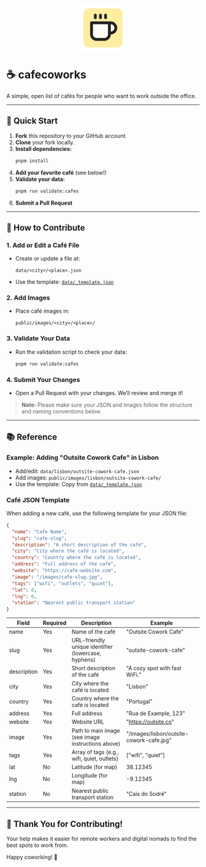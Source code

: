 <p align="center">
  <img src="public/logo.png" alt="CafeCoWorks Logo" width="120" />
</p>

# ☕️ cafecoworks

A simple, open list of cafés for people who want to work outside the office.

---

## 🚀 Quick Start

1. **Fork** this repository to your GitHub account.
2. **Clone** your fork locally.
3. **Install dependencies:**
   ```bash
   pnpm install
   ```
4. **Add your favorite café** (see below!)
5. **Validate your data:**
   ```bash
   pnpm run validate:cafes
   ```
6. **Submit a Pull Request**

---

## 🤝 How to Contribute

### 1. Add or Edit a Café File

- Create or update a file at:
  ```
  data/<city>/<place>.json
  ```
- Use the template: [`data/_template.json`](data/_template.json)

### 2. Add Images

- Place café images in:
  ```
  public/images/<city>/<place>/
  ```

### 3. Validate Your Data

- Run the validation script to check your data:
  ```bash
  pnpm run validate:cafes
  ```

### 4. Submit Your Changes

- Open a Pull Request with your changes. We’ll review and merge it!

> **Note:** Please make sure your JSON and images follow the structure and naming conventions below.

---

## 📚 Reference

### Example: Adding "Outsite Cowork Cafe" in Lisbon

- Add/edit:
  `data/lisbon/outsite-cowork-cafe.json`
- Add images:
  `public/images/lisbon/outsite-cowork-cafe/`
- Use the template:
  Copy from [`data/_template.json`](data/_template.json)

### Café JSON Template

When adding a new café, use the following template for your JSON file:

```json
{
  "name": "Cafe Name",
  "slug": "cafe-slug",
  "description": "A short description of the café",
  "city": "City where the café is located",
  "country": "Country where the café is located",
  "address": "Full address of the café",
  "website": "https://cafe-website.com",
  "image": "/images/cafe-slug.jpg",
  "tags": ["wifi", "outlets", "quiet"],
  "lat": 0,
  "lng": 0,
  "station": "Nearest public transport station"
}
```

| Field       | Required | Description                                         | Example                                  |
| ----------- | -------- | --------------------------------------------------- | ---------------------------------------- |
| name        | Yes      | Name of the café                                    | "Outsite Cowork Cafe"                    |
| slug        | Yes      | URL-friendly unique identifier (lowercase, hyphens) | "outsite-cowork-cafe"                    |
| description | Yes      | Short description of the café                       | "A cozy spot with fast WiFi."            |
| city        | Yes      | City where the café is located                      | "Lisbon"                                 |
| country     | Yes      | Country where the café is located                   | "Portugal"                               |
| address     | Yes      | Full address                                        | "Rua de Example, 123"                    |
| website     | Yes      | Website URL                                         | "https://outsite.co"                     |
| image       | Yes      | Path to main image (see image instructions above)   | "/images/lisbon/outsite-cowork-cafe.jpg" |
| tags        | Yes      | Array of tags (e.g., wifi, quiet, outlets)          | ["wifi", "quiet"]                        |
| lat         | No       | Latitude (for map)                                  | 38.12345                                 |
| lng         | No       | Longitude (for map)                                 | -9.12345                                 |
| station     | No       | Nearest public transport station                    | "Cais do Sodré"                          |

---

## 🙌 Thank You for Contributing!

Your help makes it easier for remote workers and digital nomads to find the best spots to work from.

Happy coworking! 🚀
